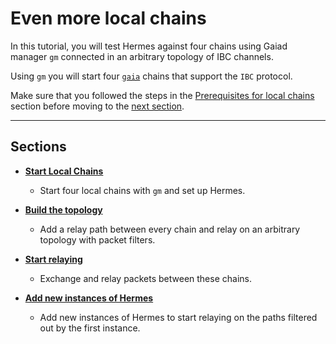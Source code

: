 # Even more local chains

In this tutorial, you will test Hermes against four chains using Gaiad manager `gm` connected in an arbitrary topology of IBC channels.

Using `gm` you will start four [`gaia`](https://github.com/cosmos/gaia) chains that support the `IBC` protocol.

Make sure that you followed the steps in the [Prerequisites for local chains](../pre-requisites/index.md) section before moving to the [next section](./start-local-chains.md).


---

## Sections

* **[Start Local Chains](./start-local-chains.md)**
    * Start four local chains with `gm` and set up Hermes.

* **[Build the topology](./build-the-topology.md)**
    * Add a relay path between every chain and relay on an arbitrary topology with packet filters.

* **[Start relaying](./start-relaying.md)**
    * Exchange and relay packets between these chains.

* **[Add new instances of Hermes](./concurrent-instances.md)**
    * Add new instances of Hermes to start relaying on the paths filtered out by the first instance.


